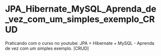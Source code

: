 # JPA_Hibernate_MySQL_Aprenda_de_vez_com_um_simples_exemplo_CRUD
Praticando com o curso no youtube: JPA + Hibernate + MySQL - Aprenda de vez com um simples exemplo. [CRUD]
